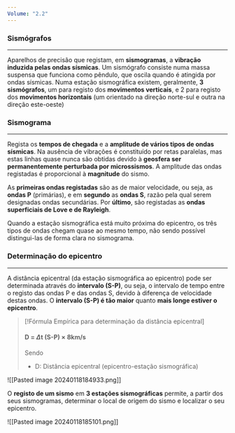 ```yaml
---
Volume: "2.2"
---
```

### Sismógrafos
---
Aparelhos de precisão que registam, em **sismogramas**, a **vibração induzida pelas ondas sísmicas**. Um sismógrafo consiste numa massa suspensa que funciona como pêndulo, que oscila quando é atingida por ondas sísmicas.
Numa estação sismográfica existem, geralmente, **3 sismógrafos**, um para registo dos **movimentos verticais**, e 2 para registo dos **movimentos horizontais** (um orientado na direção norte-sul e outra na direção este-oeste)

### Sismograma
---
Regista os **tempos de chegada** e a **amplitude de vários tipos de ondas sísmicas**.
Na ausência de vibrações é constituído por retas paralelas, mas estas linhas quase nunca são obtidas devido à **geosfera ser permanentemente perturbada por microssismos**.
A amplitude das ondas registadas é proporcional à **magnitude** do sismo.

As **primeiras ondas registadas** são as de maior velocidade, ou seja, as **ondas P** (primárias), e em **segundo** as **ondas S**, razão pela qual serem designadas ondas secundárias.
Por **último**, são registadas as **ondas superficiais de Love e de Rayleigh**.

Quando a estação sismográfica está muito próxima do epicentro, os três tipos de ondas chegam quase ao mesmo tempo, não sendo possível distingui-las de forma clara no sismograma.

### Determinação do epicentro
---
A distância epicentral (da estação sismográfica ao epicentro) pode ser determinada através do **intervalo (S-P)**, ou seja, o intervalo de tempo entre o registo das ondas P e das ondas S, devido à diferença de velocidade destas ondas.
O **intervalo (S-P) é tão maior** quanto **mais longe estiver o epicentro**.

>[!Fórmula Empírica para determinação da distância epicentral]
>#### D = $\Delta$t (S-P) $\times$ 8km/s
>
>Sendo
>- D: Distância epicentral (epicentro-estação sismográfica)

![[Pasted image 20240118184933.png]]

O **registo de um sismo** em **3 estações sismográficas** permite, a partir dos seus sismogramas, determinar o local de origem do sismo e localizar o seu epicentro.

![[Pasted image 20240118185101.png]]
